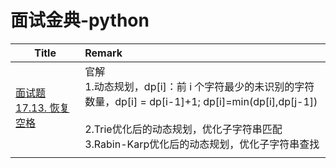 # 面试金典-python

| Title                                                        | Remark                                                       |
| ------------------------------------------------------------ | :----------------------------------------------------------- |
| [面试题 17.13. 恢复空格](https://leetcode-cn.com/problems/re-space-lcci/) | 官解<br />1.动态规划，dp[i]：前 i 个字符最少的未识别的字符数量，dp[i] = dp[i-1]+1; dp[i]=min(dp[i],dp[j-1])<br /><br />2.Trie优化后的动态规划，优化子字符串匹配<br />3.Rabin-Karp优化后的动态规划，优化子字符串查找 |
|                                                              |                                                              |